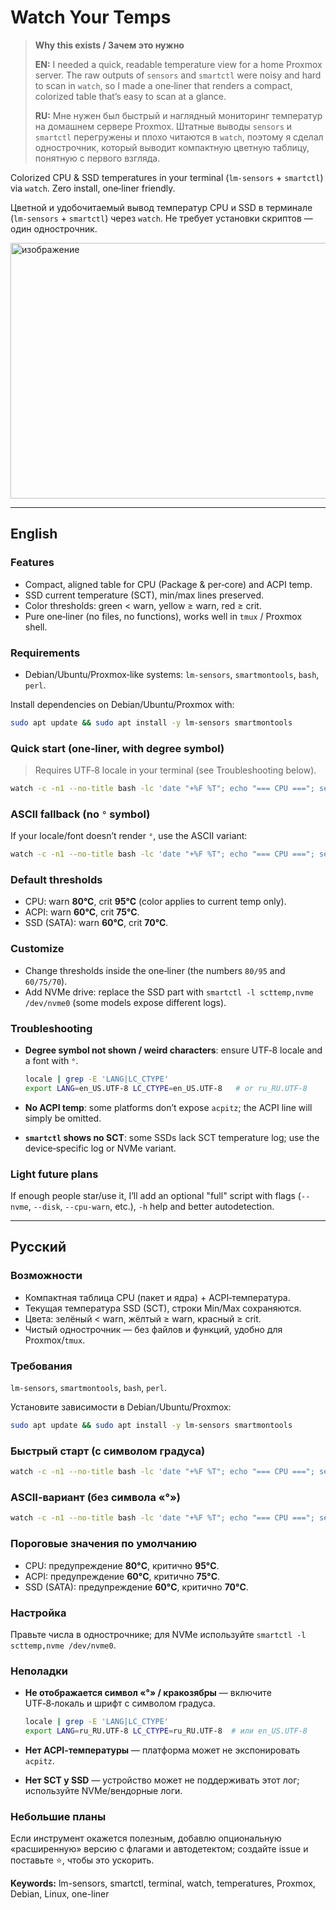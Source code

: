 # Watch Your Temps

> **Why this exists / Зачем это нужно**
>
> **EN:** I needed a quick, readable temperature view for a home Proxmox server. The raw outputs of `sensors` and `smartctl` were noisy and hard to scan in `watch`, so I made a one‑liner that renders a compact, colorized table that’s easy to scan at a glance.
>
> **RU:** Мне нужен был быстрый и наглядный мониторинг температур на домашнем сервере Proxmox. Штатные выводы `sensors` и `smartctl` перегружены и плохо читаются в `watch`, поэтому я сделал однострочник, который выводит компактную цветную таблицу, понятную с первого взгляда.

Colorized CPU & SSD temperatures in your terminal (`lm-sensors` + `smartctl`) via `watch`. Zero install, one‑liner friendly.

Цветной и удобочитаемый вывод температур CPU и SSD в терминале (`lm-sensors` + `smartctl`) через `watch`. Не требует установки скриптов — один однострочник.

<img width="728" height="409" alt="изображение" src="https://github.com/user-attachments/assets/37487a68-128d-4c89-b249-25ed5b164760" />

---

## English

### Features

* Compact, aligned table for CPU (Package & per‑core) and ACPI temp.
* SSD current temperature (SCT), min/max lines preserved.
* Color thresholds: green < warn, yellow ≥ warn, red ≥ crit.
* Pure one‑liner (no files, no functions), works well in `tmux` / Proxmox shell.

### Requirements

* Debian/Ubuntu/Proxmox‑like systems: `lm-sensors`, `smartmontools`, `bash`, `perl`.

Install dependencies on Debian/Ubuntu/Proxmox with:
```bash
sudo apt update && sudo apt install -y lm-sensors smartmontools
```

### Quick start (one‑liner, with degree symbol)

> Requires UTF‑8 locale in your terminal (see Troubleshooting below).

```bash
watch -c -n1 --no-title bash -lc 'date "+%F %T"; echo "=== CPU ==="; sensors 2>/dev/null | perl -Mstrict -Mwarnings -ne '\''BEGIN{ printf "%-16s %8s %8s %8s\n","Sensor","Temp","High","Crit" } our $in_acpi=0; if(/^Adapter:\s*ACPI interface/){ $in_acpi=1; } elsif(/^$/){ $in_acpi=0; } if( /^(Package id \d+|Core \d+):.*?\+([\d.]+)/ ){ my($n,$t)=($1,$2); my($hi)=/high\s*=\s*\+([\d.]+)/? $1:100; my($cr)=/crit\s*=\s*\+([\d.]+)/? $1:100; my $col = ($t>=95) ? "\e[31m" : ($t>=80) ? "\e[33m" : "\e[32m"; if($n =~ /^Package id/){ $n="CPU Package"; printf "%-16s ${col}\e[1m%6.1f°C\e[0m %7s°C %7s°C\n",$n,$t,$hi,$cr; print "\e[2m──────────────────────────────────────────────\e[0m\n"; } else { printf "%-16s ${col}%6.1f°C\e[0m %7s°C %7s°C\n",$n,$t,$hi,$cr; } } elsif( $in_acpi && /^temp\d+:\s*\+?([\d.]+)/ ){ my $t=$1; my $col = ($t>=75) ? "\e[31m" : ($t>=60) ? "\e[33m" : "\e[32m"; printf "%-16s ${col}%6.1f°C\e[0m %7s %7s\n","ACPI temp1",$t,"--","--"; }'\''; echo; echo "=== SSD /dev/sda ==="; smartctl -l scttemp /dev/sda 2>/dev/null | perl -Mstrict -Mwarnings -ne '\''if(/Current Temperature:\s+(\d+)/){ my $t=$1; my $col = ($t>=70) ? "\e[31m" : ($t>=60) ? "\e[33m" : "\e[32m"; printf "%-24s ${col}%5d°C\e[0m\n","Current Temperature:",$t; } elsif(/Power Cycle Min\/Max Temperature:/ || /Lifetime Min\/Max Temperature:/){ print; }'\'''
```

### ASCII fallback (no `°` symbol)

If your locale/font doesn’t render `°`, use the ASCII variant:

```bash
watch -c -n1 --no-title bash -lc 'date "+%F %T"; echo "=== CPU ==="; sensors 2>/dev/null | perl -Mstrict -Mwarnings -ne '\''BEGIN{ printf "%-16s %8s %8s %8s\n","Sensor","Temp","High","Crit" } our $in_acpi=0; if(/^Adapter:\s*ACPI interface/){ $in_acpi=1; } elsif(/^$/){ $in_acpi=0; } if( /^(Package id \d+|Core \d+):.*?\+([\d.]+)/ ){ my($n,$t)=($1,$2); my($hi)=/high\s*=\s*\+([\d.]+)/? $1:100; my($cr)=/crit\s*=\s*\+([\d.]+)/? $1:100; my $col = ($t>=95) ? "\e[31m" : ($t>=80) ? "\e[33m" : "\e[32m"; if($n =~ /^Package id/){ $n="CPU Package"; printf "%-16s ${col}\e[1m%6.1fC\e[0m %7sC %7sC\n",$n,$t,$hi,$cr; print "\e[2m──────────────────────────────────────────────\e[0m\n"; } else { printf "%-16s ${col}%6.1fC\e[0m %7sC %7sC\n",$n,$t,$hi,$cr; } } elsif( $in_acpi && /^temp\d+:\s*\+?([\d.]+)/ ){ my $t=$1; my $col = ($t>=75) ? "\e[31m" : ($t>=60) ? "\e[33m" : "\e[32m"; printf "%-16s ${col}%6.1fC\e[0m %7s %7s\n","ACPI temp1",$t,"--","--"; }'\''; echo; echo "=== SSD /dev/sda ==="; smartctl -l scttemp /dev/sda 2>/dev/null | perl -Mstrict -Mwarnings -ne '\''if(/Current Temperature:\s+(\d+)/){ my $t=$1; my $col = ($t>=70) ? "\e[31m" : ($t>=60) ? "\e[33m" : "\e[32m"; printf "%-24s ${col}%5dC\e[0m\n","Current Temperature:",$t; } elsif(/Power Cycle Min\/Max Temperature:/ || /Lifetime Min\/Max Temperature:/){ print; }'\''
```

### Default thresholds

* CPU: warn **80°C**, crit **95°C** (color applies to current temp only).
* ACPI: warn **60°C**, crit **75°C**.
* SSD (SATA): warn **60°C**, crit **70°C**.

### Customize

* Change thresholds inside the one‑liner (the numbers `80/95` and `60/75/70`).
* Add NVMe drive: replace the SSD part with `smartctl -l scttemp,nvme /dev/nvme0` (some models expose different logs).

### Troubleshooting

* **Degree symbol not shown / weird characters**: ensure UTF‑8 locale and a font with `°`.

  ```bash
  locale | grep -E 'LANG|LC_CTYPE'
  export LANG=en_US.UTF-8 LC_CTYPE=en_US.UTF-8   # or ru_RU.UTF-8
  ```
* **No ACPI temp**: some platforms don’t expose `acpitz`; the ACPI line will simply be omitted.
* **`smartctl` shows no SCT**: some SSDs lack SCT temperature log; use the device‑specific log or NVMe variant.


### Light future plans

If enough people star/use it, I’ll add an optional "full" script with flags (`--nvme`, `--disk`, `--cpu-warn`, etc.), `-h` help and better autodetection.

---

## Русский

### Возможности

* Компактная таблица CPU (пакет и ядра) + ACPI‑температура.
* Текущая температура SSD (SCT), строки Min/Max сохраняются.
* Цвета: зелёный < warn, жёлтый ≥ warn, красный ≥ crit.
* Чистый однострочник — без файлов и функций, удобно для Proxmox/`tmux`.

### Требования

`lm-sensors`, `smartmontools`, `bash`, `perl`.

Установите зависимости в Debian/Ubuntu/Proxmox:
```bash
sudo apt update && sudo apt install -y lm-sensors smartmontools
```

### Быстрый старт (с символом градуса)

```bash
watch -c -n1 --no-title bash -lc 'date "+%F %T"; echo "=== CPU ==="; sensors 2>/dev/null | perl -Mstrict -Mwarnings -ne '\''BEGIN{ printf "%-16s %8s %8s %8s\n","Sensor","Temp","High","Crit" } our $in_acpi=0; if(/^Adapter:\s*ACPI interface/){ $in_acpi=1; } elsif(/^$/){ $in_acpi=0; } if( /^(Package id \d+|Core \d+):.*?\+([\d.]+)/ ){ my($n,$t)=($1,$2); my($hi)=/high\s*=\s*\+([\d.]+)/? $1:100; my($cr)=/crit\s*=\s*\+([\d.]+)/? $1:100; my $col = ($t>=95) ? "\e[31m" : ($t>=80) ? "\e[33m" : "\e[32m"; if($n =~ /^Package id/){ $n="CPU Package"; printf "%-16s ${col}\e[1m%6.1f°C\e[0m %7s°C %7s°C\n",$n,$t,$hi,$cr; print "\e[2m──────────────────────────────────────────────\e[0m\n"; } else { printf "%-16s ${col}%6.1f°C\e[0m %7s°C %7s°C\n",$n,$t,$hi,$cr; } } elsif( $in_acpi && /^temp\d+:\s*\+?([\d.]+)/ ){ my $t=$1; my $col = ($t>=75) ? "\e[31m" : ($t>=60) ? "\e[33m" : "\e[32m"; printf "%-16s ${col}%6.1f°C\e[0m %7s %7s\n","ACPI temp1",$t,"--","--"; }'\''; echo; echo "=== SSD /dev/sda ==="; smartctl -l scttemp /dev/sda 2>/dev/null | perl -Mstrict -Mwarnings -ne '\''if(/Current Temperature:\s+(\d+)/){ my $t=$1; my $col = ($t>=70) ? "\e[31m" : ($t>=60) ? "\e[33m" : "\e[32m"; printf "%-24s ${col}%5d°C\e[0m\n","Current Temperature:",$t; } elsif(/Power Cycle Min\/Max Temperature:/ || /Lifetime Min\/Max Temperature:/){ print; }'\'''
```

### ASCII‑вариант (без символа «°»)

```bash
watch -c -n1 --no-title bash -lc 'date "+%F %T"; echo "=== CPU ==="; sensors 2>/dev/null | perl -Mstrict -Mwarnings -ne '\''BEGIN{ printf "%-16s %8s %8s %8s\n","Sensor","Temp","High","Crit" } our $in_acpi=0; if(/^Adapter:\s*ACPI interface/){ $in_acpi=1; } elsif(/^$/){ $in_acpi=0; } if( /^(Package id \d+|Core \d+):.*?\+([\d.]+)/ ){ my($n,$t)=($1,$2); my($hi)=/high\s*=\s*\+([\d.]+)/? $1:100; my($cr)=/crit\s*=\s*\+([\d.]+)/? $1:100; my $col = ($t>=95) ? "\e[31m" : ($t>=80) ? "\e[33m" : "\e[32m"; if($n =~ /^Package id/){ $n="CPU Package"; printf "%-16s ${col}\e[1m%6.1fC\e[0m %7sC %7sC\n",$n,$t,$hi,$cr; print "\e[2m──────────────────────────────────────────────\e[0m\n"; } else { printf "%-16s ${col}%6.1fC\e[0m %7sC %7sC\n",$n,$t,$hi,$cr; } } elsif( $in_acpi && /^temp\d+:\s*\+?([\d.]+)/ ){ my $t=$1; my $col = ($t>=75) ? "\e[31m" : ($t>=60) ? "\e[33m" : "\e[32m"; printf "%-16s ${col}%6.1fC\e[0m %7s %7s\n","ACPI temp1",$t,"--","--"; }'\''; echo; echo "=== SSD /dev/sda ==="; smartctl -l scttemp /dev/sda 2>/dev/null | perl -Mstrict -Mwarnings -ne '\''if(/Current Temperature:\s+(\d+)/){ my $t=$1; my $col = ($t>=70) ? "\e[31m" : ($t>=60) ? "\e[33m" : "\e[32m"; printf "%-24s ${col}%5dC\e[0m\n","Current Temperature:",$t; } elsif(/Power Cycle Min\/Max Temperature:/ || /Lifetime Min\/Max Temperature:/){ print; }'\''
```

### Пороговые значения по умолчанию

* CPU: предупреждение **80°C**, критично **95°C**.
* ACPI: предупреждение **60°C**, критично **75°C**.
* SSD (SATA): предупреждение **60°C**, критично **70°C**.

### Настройка

Правьте числа в однострочнике; для NVMe используйте `smartctl -l scttemp,nvme /dev/nvme0`.

### Неполадки

* **Не отображается символ «°» / кракозябры** — включите UTF‑8‑локаль и шрифт с символом градуса.

  ```bash
  locale | grep -E 'LANG|LC_CTYPE'
  export LANG=ru_RU.UTF-8 LC_CTYPE=ru_RU.UTF-8  # или en_US.UTF-8
  ```
* **Нет ACPI‑температуры** — платформа может не экспонировать `acpitz`.
* **Нет SCT у SSD** — устройство может не поддерживать этот лог; используйте NVMe/вендорные логи.

### Небольшие планы

Если инструмент окажется полезным, добавлю опциональную «расширенную» версию с флагами и автодетектом; создайте issue и поставьте ⭐, чтобы это ускорить.

**Keywords:** lm-sensors, smartctl, terminal, watch, temperatures, Proxmox, Debian, Linux, one-liner
